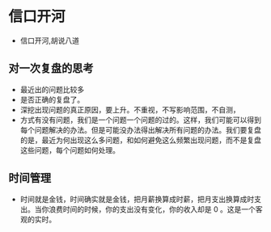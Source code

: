 # 信口开河
- 信口开河,胡说八道


## 对一次复盘的思考

 - 最近出的问题比较多
 - 是否正确的复盘了。
 - 深挖出现问题的真正原因，要上升。不重视，不写影响范围，不自测，
 - 方式有没有问题，我们是一个问题一个问题的过的。这样，我们可能可以得到每个问题解决的办法。但是可能没办法得出解决所有问题的办法。我们要复盘的是，最近为何出现这么多问题，和如何避免这么频繁出现问题，而不是复盘这些问题，每个问题如何处理。


 ## 时间管理

  - 时间就是金钱，时间确实就是金钱，把月薪换算成时薪，把月支出换算成时支出。当你浪费时间的时候，你的支出没有变化，你的收入却是 0 。这是一个客观的实时。